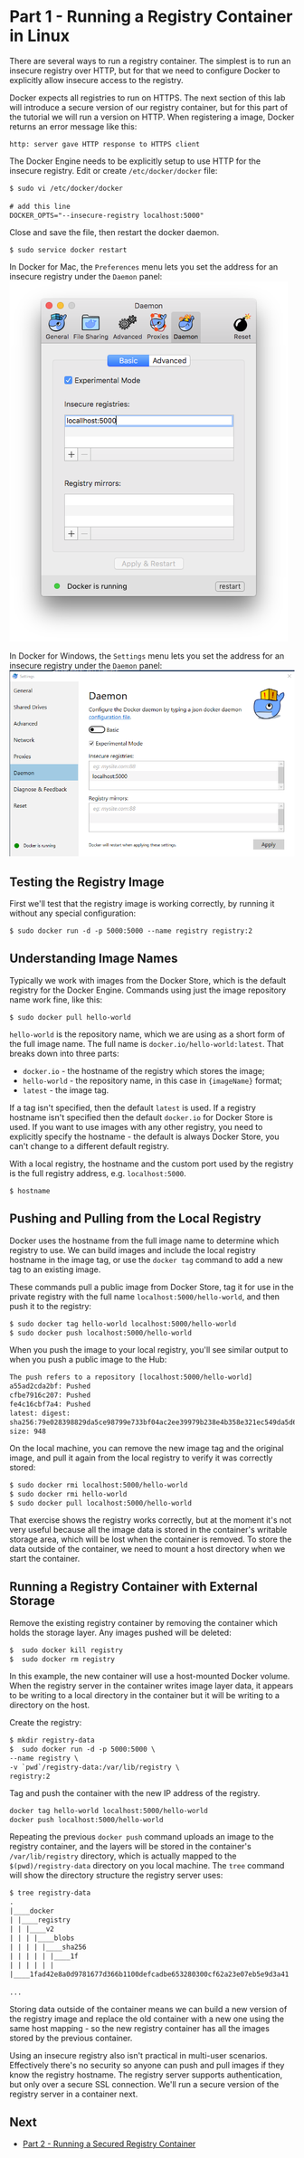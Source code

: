 # Part 1 - Running a Registry Container in Linux

There are several ways to run a registry container. The simplest is to run an insecure registry over HTTP, but for that we need to configure Docker to explicitly allow insecure access to the registry.

Docker expects all registries to run on HTTPS. The next section of this lab will introduce a secure version of our registry container, but for this part of the tutorial we will run a version on HTTP. When registering a image, Docker returns an error message like this:

```
http: server gave HTTP response to HTTPS client
```

The Docker Engine needs to be explicitly setup to use HTTP for the insecure registry. Edit or create `/etc/docker/docker` file:

```
$ sudo vi /etc/docker/docker

# add this line
DOCKER_OPTS="--insecure-registry localhost:5000"
```

Close and save the file, then restart the docker daemon.

```
$ sudo service docker restart
```

In Docker for Mac, the `Preferences` menu lets you set the address for an insecure registry under the `Daemon` panel:
![MacOS menu](images/docker_osx_insecure_registry.png)

In Docker for Windows, the `Settings` menu lets you set the address for an insecure registry under the `Daemon` panel:
![MacOS menu](images/docker_windows_insecure_registry.png)

## Testing the Registry Image

First we'll test that the registry image is working correctly, by running it without any special configuration:

```
$ sudo docker run -d -p 5000:5000 --name registry registry:2
```

## Understanding Image Names

Typically we work with images from the Docker Store, which is the default registry for the Docker Engine. Commands using just the image repository name work fine, like this:

```
$ sudo docker pull hello-world
```

`hello-world` is the repository name, which we are using as a short form of the full image name. The full name is `docker.io/hello-world:latest`. That breaks down into three parts:

- `docker.io` - the hostname of the registry which stores the image;
- `hello-world` - the repository name, in this case in `{imageName}` format;
- `latest` - the image tag.

If a tag isn't specified, then the default `latest` is used. If a registry hostname isn't specified then the default `docker.io` for Docker Store is used. If you want to use images with any other registry, you need to explicitly specify the hostname - the default is always Docker Store, you can't change to a different default registry.

With a local registry, the hostname and the custom port used by the registry is the full registry address, e.g. `localhost:5000`.

```
$ hostname
```

## Pushing and Pulling from the Local Registry

Docker uses the hostname from the full image name to determine which registry to use. We can build images and include the local registry hostname in the image tag, or use the `docker tag` command to add a new tag to an existing image.

These commands pull a public image from Docker Store, tag it for use in the private registry with the full name `localhost:5000/hello-world`, and then push it to the registry:

```
$ sudo docker tag hello-world localhost:5000/hello-world
$ sudo docker push localhost:5000/hello-world
```

When you push the image to your local registry, you'll see similar output to when you push a public image to the Hub:

```
The push refers to a repository [localhost:5000/hello-world]
a55ad2cda2bf: Pushed
cfbe7916c207: Pushed
fe4c16cbf7a4: Pushed
latest: digest: sha256:79e028398829da5ce98799e733bf04ac2ee39979b238e4b358e321ec549da5d6 size: 948
```

On the local machine, you can remove the new image tag and the original image, and pull it again from the local registry to verify it was correctly stored:

```
$ sudo docker rmi localhost:5000/hello-world
$ sudo docker rmi hello-world
$ sudo docker pull localhost:5000/hello-world
```

That exercise shows the registry works correctly, but at the moment it's not very useful because all the image data is stored in the container's writable storage area, which will be lost when the container is removed. To store the data outside of the container, we need to mount a host directory when we start the container.

## Running a Registry Container with External Storage

Remove the existing registry container by removing the container which holds the storage layer. Any images pushed will be deleted:

```
$  sudo docker kill registry
$  sudo docker rm registry
```

In this example, the new container will use a host-mounted Docker volume. When the registry server in the container writes image layer data, it appears to be writing to a local directory in the container but it will be writing to a directory on the host.

Create the registry:

```
$ mkdir registry-data
$  sudo docker run -d -p 5000:5000 \
--name registry \
-v `pwd`/registry-data:/var/lib/registry \
registry:2
```

Tag and push the container with the new IP address of the registry.

```
docker tag hello-world localhost:5000/hello-world
docker push localhost:5000/hello-world
```

Repeating the previous `docker push` command uploads an image to the registry container, and the layers will be stored in the container's `/var/lib/registry` directory, which is actually mapped to the `$(pwd)/registry-data` directory on you local machine. The `tree` command will show the directory structure the registry server uses:

```
$ tree registry-data
.
|____docker
| |____registry
| | |____v2
| | | |____blobs
| | | | |____sha256
| | | | | |____1f
| | | | | | |____1fad42e8a0d9781677d366b1100defcadbe653280300cf62a23e07eb5e9d3a41

...
```

Storing data outside of the container means we can build a new version of the registry image and replace the old container with a new one using the same host mapping - so the new registry container has all the images stored by the previous container.

Using an insecure registry also isn't practical in multi-user scenarios. Effectively there's no security so anyone can push and pull images if they know the registry hostname. The registry server supports authentication, but only over a secure SSL connection. We'll run a secure version of the registry server in a container next.

## Next

- [Part 2 - Running a Secured Registry Container](part-2.md)
